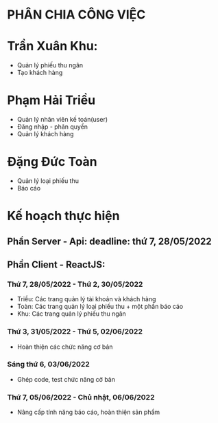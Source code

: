 # PHÂN CHIA CÔNG VIỆC

# Trần Xuân Khu:
+ Quản lý phiếu thu ngân
+ Tạo khách hàng

# Phạm Hải Triều
+ Quản lý nhân viên kế toán(user)
+ Đăng nhập - phân quyền
+ Quản lý khách hàng

# Đặng Đức Toàn
+ Quản lý loại phiếu thu
+ Báo cáo



# Kế hoạch thực hiện

## Phần Server - Api: deadline: thứ 7, 28/05/2022

## Phần Client - ReactJS:
### Thứ 7, 28/05/2022 - Thứ 2, 30/05/2022
+ Triều: Các trang quản lý tài khoản và khách hàng 
+ Toàn: Các trang quản lý loại phiếu thu + một phần báo cáo
+ Khu: Các trang quản lý phiếu thu ngân

### Thứ 3, 31/05/2022 - Thứ 5, 02/06/2022
+ Hoàn thiện các chức năng cơ bản

### Sáng thứ 6, 03/06/2022
+ Ghép code, test chức năng cở bản

### Thứ 7, 05/06/2022 - Chủ nhật, 06/06/2022
+ Nâng cấp tính năng báo cáo, hoàn thiện sản phẩm